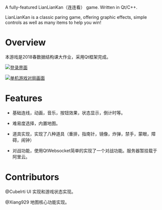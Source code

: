 A fully-featured LianLianKan（连连看） game. Written in Qt/C++.

LianLianKan is a classic paring game, offering graphic effects, simple controls as well as many items to help you win! 

# Overview

本游戏是2018春数据结构课大作业，采用Qt框架完成。

[![登录界面](https://s22.postimg.cc/8pfy032gh/image.png)](https://postimg.cc/image/h7pe4f8z1/)

[![单机游戏对局画面](https://s22.postimg.cc/mj4apfd4x/image.png)](https://postimg.cc/image/bwahk04zh/)

# Features

- 基础连线，动画，音乐，按钮效果，状态显示，倒计时等。

- 难易度选择，内置地图。

- 道具实现，实现了八种道具（重排，指南针，镜像，炸弹，禁手，蒙眼，障碍，闹钟）

- 对战功能，使用QtWebsocket简单的实现了一个对战功能。服务器暂挂载于阿里云。

# Contributors

@Cubelrti UI 实现和游戏状态实现。

@Xiang929 地图核心功能实现。
 
